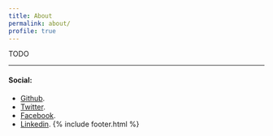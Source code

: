 ```yaml
---
title: About
permalink: about/
profile: true
---
```


TODO

***

#### Social:

* [Github](https://github.com/rodrigobaron).
* [Twitter](https://twitter.com/rodrigobaron_).
* [Facebook](https://facebook.com/baronrodrigo).
* [Linkedin](https://linkedin.com/in/rodrigobaron).
{% include footer.html %}
